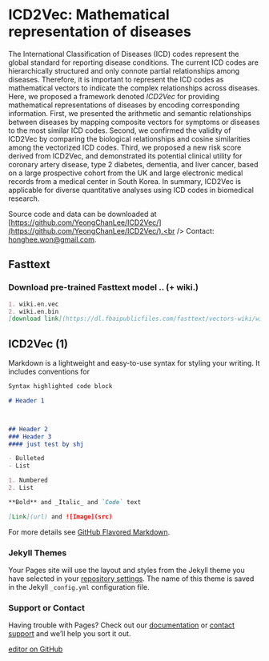 # ICD2Vec: Mathematical representation of diseases

The International Classification of Diseases (ICD) codes represent the global standard for reporting disease conditions. The current ICD codes are hierarchically structured and only connote partial relationships among diseases. Therefore, it is important to represent the ICD codes as mathematical vectors to indicate the complex relationships across diseases. Here, we proposed a framework denoted _ICD2Vec_ for providing mathematical representations of diseases by encoding corresponding information. First, we presented the arithmetic and semantic relationships between diseases by mapping composite vectors for symptoms or diseases to the most similar ICD codes. Second, we confirmed the validity of ICD2Vec by comparing the biological relationships and cosine similarities among the vectorized ICD codes. Third, we proposed a new risk score derived from ICD2Vec, and demonstrated its potential clinical utility for coronary artery disease, type 2 diabetes, dementia, and liver cancer, based on a large prospective cohort from the UK and large electronic medical records from a medical center in South Korea. In summary, ICD2Vec is applicable for diverse quantitative analyses using ICD codes in biomedical research.


Source code and data can be downloaded at [https://github.com/YeongChanLee/ICD2Vec/](https://github.com/YeongChanLee/ICD2Vec/).<br />
Contact: [honghee.won@gmail.com](honghee.won@gmail.com).<br />

## Fasttext
### Download pre-trained Fasttext model .. (+ wiki.)

```markdown
1. wiki.en.vec
2. wiki.en.bin
[download link](https://dl.fbaipublicfiles.com/fasttext/vectors-wiki/wiki.en.zip).<br />
```

## ICD2Vec (1)

Markdown is a lightweight and easy-to-use syntax for styling your writing. It includes conventions for

```markdown
Syntax highlighted code block

# Header 1



## Header 2
### Header 3
#### just test by shj

- Bulleted
- List

1. Numbered
2. List

**Bold** and _Italic_ and `Code` text

[Link](url) and ![Image](src)
```

For more details see [GitHub Flavored Markdown](https://guides.github.com/features/mastering-markdown/).

### Jekyll Themes

Your Pages site will use the layout and styles from the Jekyll theme you have selected in your [repository settings](https://github.com/normalhyuk/normalhyuk.github.io/settings). The name of this theme is saved in the Jekyll `_config.yml` configuration file.

### Support or Contact

Having trouble with Pages? Check out our [documentation](https://help.github.com/categories/github-pages-basics/) or [contact support](https://github.com/contact) and we’ll help you sort it out.

[editor on GitHub](https://github.com/normalhyuk/normalhyuk.github.io/edit/master/README.md)
